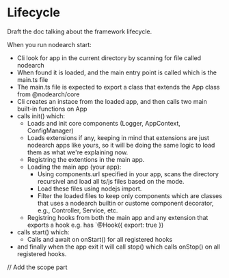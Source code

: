 # Lifecycle


Draft the doc talking about the framework lifecycle. 

When you run nodearch start: 

- Cli look for app in the current directory by scanning for file called nodearch
- When found it is loaded, and the main entry point is called which is the main.ts file
- The main.ts file is expected to export a class that extends the App class from @nodearch/core
- Cli creates an instace from the loaded app, and then calls two main built-in functions on App
- calls init() which:
  - Loads and init core components (Logger, AppContext, ConfigManager)
  - Loads extensions if any, keeping in mind that extensions are just nodearch apps like yours, so it will be doing the same logic to load them as what we're explaining now.
  - Registring the extentions in the main app.
  - Loading the main app (your app):
    - Using components.url specified in your app, scans the directory recursivel and load all ts/js files based on the mode.
    - Load these files using nodejs import. 
    - Filter the loaded files to keep only components which are classes that uses a nodearch builtin or custome component decorator, e.g., Controller, Service, etc.
  - Registring hooks from both the main app and any extension that exports a hook e.g. has `@Hook({ export: true })
- calls start() which:
  - Calls and await on onStart() for all registered hooks
- and finally when the app exit it will call stop() which calls onStop() on all registered hooks.



// Add the scope part